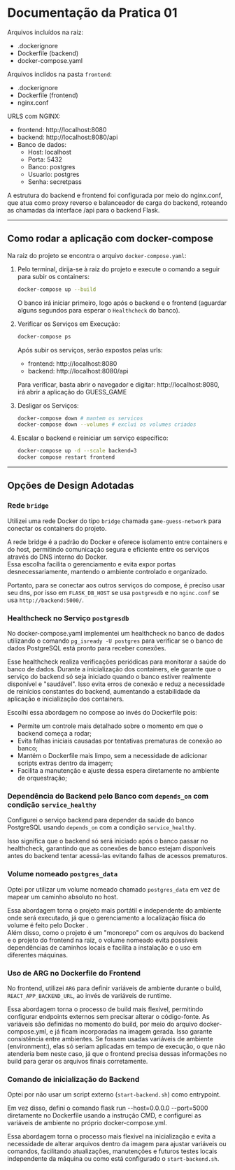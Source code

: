 # Documentação da Pratica 01

Arquivos incluídos na raiz:
- .dockerignore
- Dockerfile (backend)
- docker-compose.yaml

Arquivos inclídos na pasta `frontend`:
- .dockerignore
- Dockerfile (frontend)
- nginx.conf

URLS com NGINX:
- frontend: http://localhost:8080
- backend: http://localhost:8080/api
- Banco de dados: 
    - Host: localhost
    - Porta: 5432
    - Banco: postgres
    - Usuario: postgres
    - Senha: secretpass

A estrutura do backend e frontend foi configurada por meio do nginx.conf, que atua como proxy reverso e balanceador de carga do backend, roteando as chamadas da interface /api para o backend Flask.

---

## Como rodar a aplicação com docker-compose

Na raiz do projeto se encontra o arquivo `docker-compose.yaml`:

1. Pelo terminal, dirija-se à raiz do projeto e execute o comando a seguir para subir os containers:

    ```bash
    docker-compose up --build
    ```

    O banco irá iniciar primeiro, logo após o backend e o frontend (aguardar alguns segundos para esperar o `Healthcheck` do banco).

2. Verificar os Serviços em Execução:

    ```bash
    docker-compose ps
    ```

    Após subir os serviços, serão expostos pelas urls:
    - frontend: http://localhost:8080
    - backend: http://localhost:8080/api
    
    Para verificar, basta abrir o navegador e digitar: http://localhost:8080, irá abrir a aplicação do GUESS_GAME

3. Desligar os Serviços:

    ```bash
    docker-compose down # mantem os servicos
    docker-compose down --volumes # exclui os volumes criados
    ```

4. Escalar o backend e reiniciar um serviço específico:

    ```bash
    docker-compose up -d --scale backend=3
    docker compose restart frontend
    ```
  
---

## Opções de Design Adotadas

### Rede `bridge`

Utilizei uma rede Docker do tipo `bridge` chamada `game-guess-network` para conectar os containers do projeto.  

A rede bridge é a padrão do Docker e oferece isolamento entre containers e do host, permitindo comunicação segura e eficiente entre os serviços através do DNS interno do Docker.  
Essa escolha facilita o gerenciamento e evita expor portas desnecessariamente, mantendo o ambiente controlado e organizado.

Portanto, para se conectar aos outros serviços do compose, é preciso usar seu dns, por isso em `FLASK_DB_HOST` se usa `postgresdb` e no `nginc.conf` se usa `http://backend:5000/`.

### Healthcheck no Serviço `postgresdb`

No docker-compose.yaml implementei um healthcheck no banco de dados utilizando o comando `pg_isready -U postgres` para verificar se o banco de dados PostgreSQL está pronto para receber conexões.  

Esse healthcheck realiza verificações periódicas para monitorar a saúde do banco de dados. Durante a inicialização dos containers, ele garante que o serviço do backend só seja iniciado quando o banco estiver realmente disponível e "saudável". Isso evita erros de conexão e reduz a necessidade de reinícios constantes do backend, aumentando a estabilidade da aplicação e inicialização dos containers.

Escolhi essa abordagem no compose ao invés do Dockerfile pois:

- Permite um controle mais detalhado sobre o momento em que o backend começa a rodar;  
- Evita falhas iniciais causadas por tentativas prematuras de conexão ao banco; 
- Mantém o Dockerfile mais limpo, sem a necessidade de adicionar scripts extras dentro da imagem;
- Facilita a manutenção e ajuste dessa espera diretamente no ambiente de orquestração;


### Dependência do Backend pelo Banco com `depends_on` com condição `service_healthy`

Configurei o serviço backend para depender da saúde do banco PostgreSQL usando `depends_on` com a condição `service_healthy`.  

Isso significa que o backend só será iniciado após o banco passar no healthcheck, garantindo que as conexões de banco estejam disponíveis antes do backend tentar acessá-las evitando falhas de acessos prematuros.


### Volume nomeado `postgres_data`

Optei por utilizar um volume nomeado chamado `postgres_data` em vez de mapear um caminho absoluto no host.  

Essa abordagem torna o projeto mais portátil e independente do ambiente onde será executado, já que o gerenciamento a localização física do volume é feito pelo Docker .  
Além disso, como o projeto é um "monorepo" com os arquivos do backend e o projeto do frontend na raiz, o volume nomeado evita possíveis dependências de caminhos locais e facilita a instalação e o uso em diferentes máquinas. 


### Uso de ARG no Dockerfile do Frontend

No frontend, utilizei `ARG` para definir variáveis de ambiente durante o build, `REACT_APP_BACKEND_URL`, ao invés de variáveis de runtime.

Essa abordagem torna o processo de build mais flexível, permitindo configurar endpoints externos sem precisar alterar o código-fonte. As variáveis são definidas no momento do build, por meio do arquivo docker-compose.yml, e já ficam incorporadas na imagem gerada. Isso garante consistência entre ambientes.
Se fossem usadas variáveis de ambiente (environment:), elas só seriam aplicadas em tempo de execução, o que não atenderia bem neste caso, já que o frontend precisa dessas informações no build para gerar os arquivos finais corretamente.

### Comando de inicialização do Backend

Optei por não usar um script externo (`start-backend.sh`) como entrypoint.  

Em vez disso, defini o comando flask run --host=0.0.0.0 --port=5000 diretamente no Dockerfile usando a instrução CMD, e configurei as variáveis de ambiente no próprio docker-compose.yml.

Essa abordagem torna o processo mais flexivel na inicialização e evita a necessidade de alterar arquivos dentro da imagem para ajustar variáveis ou comandos, facilitando atualizações, manutenções e futuros testes locais independente da máquina ou como está configurado o `start-backend.sh`.